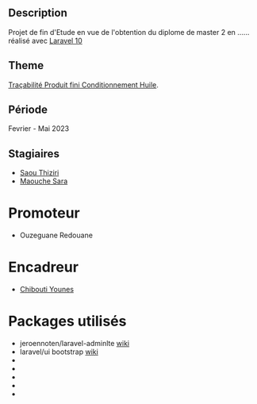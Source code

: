 ## Description
Projet de fin d'Etude en vue de l'obtention du diplome de master 2 en ......
réalisé avec [Laravel 10](https://laravel.com/docs)
## Theme
[Traçabilité Produit fini Conditionnement Huile](https://github.com/ynsoft-dev/tracabilite2).
## Période
Fevrier - Mai 2023
## Stagiaires
- [Saou Thiziri](https://github.com/Thiziri833)
- [Maouche Sara](https://github.com/SarahMaouche)
# Promoteur
- Ouzeguane Redouane
# Encadreur
- [Chibouti Younes](https://github.com/ynsoft-dev)
# Packages utilisés
- jeroennoten/laravel-adminlte [wiki](https://github.com/jeroennoten/Laravel-AdminLTE/wiki/Installation)
- laravel/ui bootstrap [wiki](https://github.com/laravel/ui)
- 
- 
- 
- 
- 

